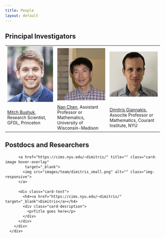 ```yaml
---
title: People
layout: default
---
```

## Principal Investigators

<table class="fixed">
  <col width="200"/>
  <col width="200"/>
  <col width="200"/>
  <tr>
    <td>
    <img src="images/team/bushuk.png" alt=" " width="200"/>
    </td>
    <td>
    <img src="images/team/chen.jpg" alt=" " width="200"/> <br>
    </td>
    <td>
    <img src="images/team/dimitris_small.png" alt=" " width="200"/> <br>
    </td>
  </tr>
  <tr>
    <td>
    <a href="https://www.gfdl.noaa.gov/mitch-bushuk/"> Mitch Bushuk</a>, Research Scientist, GFDL, Princeton
    </td>
    <td>
  <a href="https://www.math.wisc.edu/~chennan/"> Nan Chen</a>, Assistant Professor or Mathematics, University of Wisconsin-Madison 
    </td>
    <td>
  <a href="https://cims.nyu.edu/~dimitris/"> Dimitris Giannakis</a>, Associte Professor or Mathematics, Courant Institute, NYU
    </td>    
  </tr>
</table>



## Postdocs and Researchers

<div class="row isotope projects-container js-layout-masonry">
<div class="col-xs-12 col-sm-6 col-md-4 col-lg-6 project-item isotope-item pdra_fafmip">
        <div class="card">
          
          <a href="https://cims.nyu.edu/~dimitris/" title="" class="card-image hover-overlay"
             target="_blank">
            <img src="images/team/dimitris_small.png" alt="" class="img-responsive">
          </a>
          
          <div class="card-text">
            <h4><a href="https://cims.nyu.edu/~dimitris/" target="_blank">Dimitris</a></h4>
            <div class="card-desription">
              <p>Title goes here</p>
            </div>
          </div>
        </div>
      </div>

</div>
